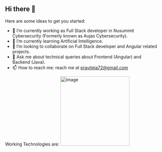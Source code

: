 ## Hi there 👋

Here are some ideas to get you started:

- 🔭 I’m currently working as Full Stack developer in Nusummit Cybersecurity (Formerly known as Aujas Cybersecurity).
- 🌱 I’m currently learning Artificial Intelligence.
- 👯 I’m looking to collaborate on Full Stack developer and Angular related projects.
- 💬 Ask me about technical queries about Frontend (Angular) and Backend (Java).
- 📫 How to reach me: reach me at <a>praviteja72@gmail.com</a>

Working Technologies are:
<img width="225" height="225" alt="image" src="https://github.com/user-attachments/assets/c79d8a5c-5a39-4bea-b84c-1a71234d0c42" />
